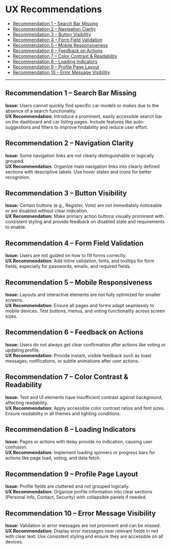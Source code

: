 # UX Recommendations

- [Recommendation 1 – Search Bar Missing](#recommendation-1--search-bar-missing)
- [Recommendation 2 – Navigation Clarity](#recommendation-2--navigation-clarity)
- [Recommendation 3 – Button Visibility](#recommendation-3--button-visibility)
- [Recommendation 4 – Form Field Validation](#recommendation-4--form-field-validation)
- [Recommendation 5 – Mobile Responsiveness](#recommendation-5--mobile-responsiveness)
- [Recommendation 6 – Feedback on Actions](#recommendation-6--feedback-on-actions)
- [Recommendation 7 – Color Contrast & Readability](#recommendation-7--color-contrast--readability)
- [Recommendation 8 – Loading Indicators](#recommendation-8--loading-indicators)
- [Recommendation 9 – Profile Page Layout](#recommendation-9--profile-page-layout)
- [Recommendation 10 – Error Message Visibility](#recommendation-10--error-message-visibility)

---

## Recommendation 1 – Search Bar Missing
**Issue:** Users cannot quickly find specific car models or makes due to the absence of a search functionality.  
**UX Recommendation:** Introduce a prominent, easily accessible search bar on the dashboard and car listing pages. Include features like auto-suggestions and filters to improve findability and reduce user effort.

## Recommendation 2 – Navigation Clarity
**Issue:** Some navigation links are not clearly distinguishable or logically grouped.  
**UX Recommendation:** Organize main navigation links into clearly defined sections with descriptive labels. Use hover states and icons for better recognition.

## Recommendation 3 – Button Visibility
**Issue:** Certain buttons (e.g., Register, Vote) are not immediately noticeable or are disabled without clear indication.  
**UX Recommendation:** Make primary action buttons visually prominent with consistent styling and provide feedback on disabled state and requirements to enable.

## Recommendation 4 – Form Field Validation
**Issue:** Users are not guided on how to fill forms correctly.  
**UX Recommendation:** Add inline validation, hints, and tooltips for form fields, especially for passwords, emails, and required fields.

## Recommendation 5 – Mobile Responsiveness
**Issue:** Layouts and interactive elements are not fully optimized for smaller screens.  
**UX Recommendation:** Ensure all pages and forms adapt seamlessly to mobile devices. Test buttons, menus, and voting functionality across screen sizes.

## Recommendation 6 – Feedback on Actions
**Issue:** Users do not always get clear confirmation after actions like voting or updating profile.  
**UX Recommendation:** Provide instant, visible feedback such as toast messages, notifications, or subtle animations after user actions.

## Recommendation 7 – Color Contrast & Readability
**Issue:** Text and UI elements have insufficient contrast against background, affecting readability.  
**UX Recommendation:** Apply accessible color contrast ratios and font sizes. Ensure readability in all themes and lighting conditions.

## Recommendation 8 – Loading Indicators
**Issue:** Pages or actions with delay provide no indication, causing user confusion.  
**UX Recommendation:** Implement loading spinners or progress bars for actions like page load, voting, and data fetch.

## Recommendation 9 – Profile Page Layout
**Issue:** Profile fields are cluttered and not grouped logically.  
**UX Recommendation:** Organize profile information into clear sections (Personal Info, Contact, Security) with collapsible panels if needed.

## Recommendation 10 – Error Message Visibility
**Issue:** Validation or error messages are not prominent and can be missed.  
**UX Recommendation:** Display error messages near relevant fields in red with clear text. Use consistent styling and ensure they are accessible on all devices.

